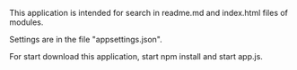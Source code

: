 This application is intended for search in readme.md and index.html files of modules.

Settings are in the file "appsettings.json".

For start download this application, start npm install and start app.js.
